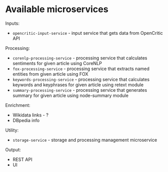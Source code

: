 # Available microservices

Inputs:
- `opencritic-input-service` - input service that gets data from OpenCritic API

Processing:
- `corenlp-processing-service` - processing service that calculates sentiments for given article using CoreNLP
- `fox-processing-service` - processing service that extracts named entities from given article using FOX
- `keywords-processing-service` - processing service that calculates keywords and keyphrases for given article using retext module
- `summary-processing-service` - processing service that generates summary for given article using node-summary module

Enrichment:
- Wikidata links - ?
- DBpedia info

Utility:
- `storage-service` - storage and processing management microservice

Output:
- REST API
- UI
